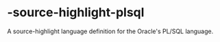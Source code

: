 -source-highlight-plsql
=======================

A source-highlight language definition for the Oracle's PL/SQL language.
